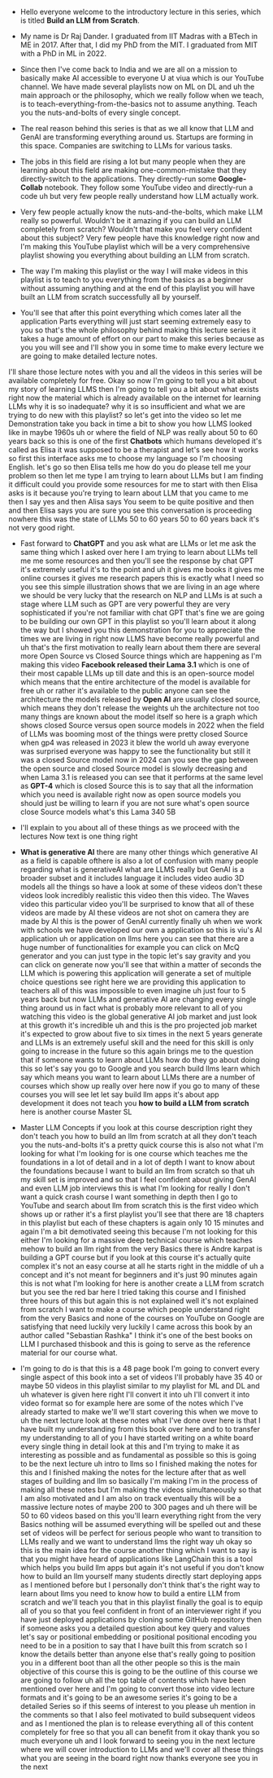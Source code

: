 * Hello everyone welcome to the introductory lecture in this series, which is titled __Build an LLM from Scratch__.

* My name is Dr Raj Dander. I graduated from IIT Madras with a BTech in ME in 2017. After that, I did my PhD from the MIT. I graduated from MIT with a PhD in ML in 2022.

* Since then I've come back to India and we are all on a mission to basically make AI accessible to everyone U at viua which is our YouTube channel. We have made several playlists now on ML on DL 
and uh the main approach or the philosophy, which we really follow when we teach, is to teach-everything-from-the-basics not to assume anything. Teach you the nuts-and-bolts of every single concept. 

* The real reason behind this series is that as we all know that LLM and GenAI are transforming everything around us. Startups are forming in this space. Companies are switching to LLMs for various tasks. 

* The jobs in this field are rising a lot but many people when they are learning about this field are making one-common-mistake that they directly-switch to the applications. They directly-run some __Google-Collab__ notebook. They follow some YouTube video and directly-run a code uh but very few people really understand how LLM actually work. 

* Very few people actually know the nuts-and-the-bolts, which make LLM really so powerful. Wouldn't be it amazing if you can build an LLM completely from scratch? Wouldn't that make you feel very confident about this subject? Very few people have this knowledge right now and I'm making this YouTube playlist which will be a very comprehensive playlist showing you everything about building an
LLM from scratch.

* The way I'm making this playlist or the way I will make videos in this playlist is to teach to you everything from the basics as a beginner without assuming anything and at the end of this playlist you will have built an LLM from scratch successfully all by yourself.

* You'll see that after this point everything which comes later all the application Parts everything will just start seeming extremely easy to you so that's the whole philosophy behind making this lecture series it takes a huge amount of effort on our part to make this series because as you you will see and I'll show you in some time to make every lecture we are going to make detailed lecture notes.

I'll share those lecture notes with you and all the videos in this series will be
available completely for free.  Okay so now I'm going to tell you a bit about my story of learning LLMS then I'm going to tell you a bit about what exists right now the material which is already available on the internet for learning LLMs why it is so inadequate? why it is so insufficient and what we are trying to do new with this playlist?  so let's get into the video so let me Demonstration
take you back in time a bit to show you how LLMS looked like in maybe 1960s uh or where the field of NLP was really about 50 to 60 years back so this is one of the first __Chatbots__ which humans developed it's called as Elisa it was supposed to be a therapist and let's see how it works so first this interface asks me to choose my language so I'm choosing English. let's
go so then Elisa tells me how do you do please tell me your problem so then let
me type I am trying to learn about LLMs but I am finding it difficult could you provide some resources for me to start with then Elisa asks is it because
you're trying to learn about LLM that you came to me then I say yes and then Alisa says You seem to be quite positive and then and then Elisa
says you are sure you see this conversation is proceeding nowhere this
was the state of LLMs 50 to 60 years 50 to 60 years back it's
not very good right.

* Fast forward to __ChatGPT__ and you ask what are LLMs or let me ask the same thing which I asked over here I am trying to learn about LLMs tell me me some
resources and then you'll see the response by chat GPT it's extremely
useful it's to the point and uh it gives me books it gives me online courses it
gives me research papers this is exactly what I need so you see this simple
illustration shows that we are living in an age where we should be very lucky
that the research on NLP and LLMs is at such a stage where LLM such as GPT are very powerful they are very sophisticated if you're not familiar with chat GPT that's fine we are going to be building our own GPT in this playlist so you'll learn about it along the way but I showed you this demonstration for you to appreciate the times we are living in right now LLMS have become really powerful and uh that's the first motivation to really learn about them there are several more Open Source vs Closed Source things which are happening as I'm making
this video __Facebook released their Lama 3.1__ which is one of their most capable LLMs up till date and this is an open-source model which means that the entire architecture of the model is available for free uh or rather it's available to the public anyone can see the architecture the models released
by __Open AI__ are usually closed source, which means they don't release the
weights uh the architecture not too many things are known about the model itself
so here is a graph which shows closed Source versus open source models in 2022
when the field of LLMs was booming most of the things were pretty closed Source when gp4 was released in 2023 it blew the world uh away everyone was surprised everyone was happy to see the functionality but still it was a closed Source model now in 2024 can you see the gap between the open source and closed Source model is slowly decreasing and when Lama 3.1 is released you can see that it performs at the same level as __GPT-4__ which is closed Source this is to say that all the information which you need is available right now as open source models you should just be willing to learn if you are not sure what's open source close Source models what's this Lama 340 5B

* I'll explain to you about all of these things as we proceed with the
lectures Now text is one thing right

* __What is generative AI__ there are many other things which
generative AI as a field is capable ofthere is also a lot of confusion with
many people regarding what is generativeAI what are LLMS really but GenAI is a broader subset and it includes language it includes video audio 3D models all the things so have a look at some of these videos don't these videos look
incredibly realistic this video then this video. The Waves video this particular video you'll be surprised to know that all of these videos are made
by AI these videos are not shot on camera they are made by AI this is the power of GenAI currently finally uh when we work with schools we have developed our own a application so this is viu's AI application uh or application on llms
here you can see that there are a huge number of functionalities for example you can click on McQ generator and you can just type in the topic let's say gravity and you can click on generate now you'll see that within a matter of seconds the LLM which is powering this application will generate a set of multiple choice questions see right here we are providing this application to teachers all of this was impossible to even
imagine uh just four to 5 years back but now LLMs and generative AI are changing every single thing around us in fact what is probably more relevant to all of you watching this video is the global generative AI job market and just look at this growth it's
incredible uh and this is the pro projected job market it's expected to grow about five to six times in the next 5 years generate and LLMs is an extremely useful skill and the need for this skill is only going to increase in the future so this again
brings me to the question that if someone wants to learn about LLMs how do they go about doing this so let's say you go to Google and you search build llms learn which say which means you want to learn about LLMs there are a number of courses which show up really over here now if you go to many of these courses you will see let let say build llm apps it's about app development it does not teach you __how to build a LLM from scratch__ here is another course Master SL

* Master LLM Concepts if you look at this course description
right they don't teach you how to build an llm from scratch at all they don't teach you the nuts-and-bolts it's a pretty quick course this is also not what I'm looking for what I'm looking for is one course which teaches me the foundations in a lot of detail and in a lot of depth I want to know about the foundations because I want to build an llm from scratch so that uh my skill set is improved and so that I feel confident about giving GenAI and even LLM job interviews this is what I'm looking for really I don't want a quick crash course I want something in depth then I go to YouTube and search about llm from scratch this is the first video which shows up or rather it's a first playlist you'll see that there are 18 chapters in this playlist but each of these chapters is again only 10 15 minutes and again I'm a bit demotivated seeing this because I'm not looking for this either I'm looking for a massive deep technical course which teaches mehow to build an llm right from the very Basics there is Andre karpat is building a GPT course but if you look at this course it's actually quite complex it's not an easy course at all he starts right in the middle of uh a concept and it's not meant for beginners and it's just 90 minutes again this is not what I'm looking for here is another create a LLM from scratch but you see the red bar here I tried taking this course and I finished three hours of this but again this is not explained well it's not explained from scratch I want to make a course which people understand right from the very Basics and none of the courses on YouTube on Google are satisfying that need luckily very luckily I came across this book by an author called "Sebastian Rashka" I think it's one of the best books on LLM I purchased thisbook and this is going to serve as the reference material for our course what.

* I'm going to do is that this is a 48 page book I'm going to convert every single aspect of this book into a set of videos I'll probably have 35 40 or maybe 50 videos in this playlist similar to my playlist for ML and DL and uh whatever is given here right I'll convert it into uh I'll convert it into video format so for example here are some of the notes which I've already started to make we'll we'll start covering this when we move to uh the next lecture look at these notes what I've done over here is that I have built my understanding from this book over here and to to transfer my understanding to all of you I have started writing on a white board every single thing in detail look at this and I'm trying to make it as interesting as possible and as fundamental as possible so this is going to be the next lecture uh intro to llms so I finished making the notes for this and I finished making the notes for the lecture after that as well stages of building and llm so basically I'm making I'm in the process of making all these notes but I'm making the videos simultaneously so that I am also motivated and I am also on track eventually this will be a massive lecture notes of maybe 200 to 300 pages and uh there will be 50 to 60 videos based on this you'll learn everything right from the very Basics nothing will be assumed everything will be spelled out and these set of videos will be perfect for serious people who want to transition to LLMs really and we want to understand llms the right way uh okay so this is the main idea for the course another thing which I want to say is that you might have heard of applications like LangChain this is a tool which helps you build llm apps but again it's not useful if you don't know how to build an llm yourself many students directly start deploying apps as I mentioned before but I personally don't think that's the right way to learn about llms you need to know how to build a entire LLM from scratch and we'll teach you that in this playlist finally the goal is to equip all of you so that you feel confident in front of an interviewer right if you have just deployed applications by cloning some GitHub repository then if someone asks you a detailed question about key query and values let's say or positional embedding or positional positional encoding you need to be in a position to say that I have built this from scratch so I know the details better than anyone else that's really going to position you in a different boot than all the other people so this is the main objective of this course this is going to be the outline of this course we are going to follow uh all the top table of contents which have been mentioned over here and I'm going to convert those into video lecture formats and it's going to be an awesome series it's going to be a detailed Series so if this seems of interest to you please uh mention in the comments so that I also feel motivated to build subsequent videos and as I mentioned the plan is to release everything all of this content completely for free so that you all can benefit from it okay thank you so much everyone uh and I look forward to seeing you in the next lecture where we will cover introduction to LLMs and we'll cover all these things what you are seeing in the board right now thanks everyone see you in the next
